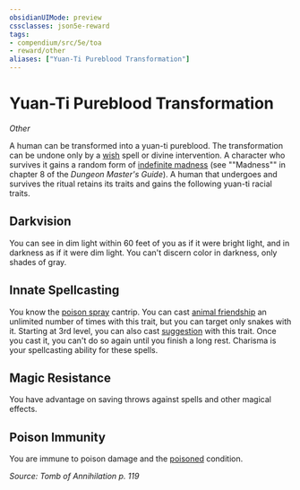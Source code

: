 ```yaml
---
obsidianUIMode: preview
cssclasses: json5e-reward
tags:
- compendium/src/5e/toa
- reward/other
aliases: ["Yuan-Ti Pureblood Transformation"]
---
```

# Yuan-Ti Pureblood Transformation
*Other*  

A human can be transformed into a yuan-ti pureblood. The transformation can be undone only by a [wish](/2-Mechanics/CLI/spells/wish.md) spell or divine intervention. A character who survives it gains a random form of [indefinite madness](/2-Mechanics/CLI/tables/indefinite-madness.md) (see ""Madness"" in chapter 8 of the *Dungeon Master's Guide*). A human that undergoes and survives the ritual retains its traits and gains the following yuan-ti racial traits.

## Darkvision

You can see in dim light within 60 feet of you as if it were bright light, and in darkness as if it were dim light. You can't discern color in darkness, only shades of gray.

## Innate Spellcasting

You know the [poison spray](/2-Mechanics/CLI/spells/poison-spray.md) cantrip. You can cast [animal friendship](/2-Mechanics/CLI/spells/animal-friendship.md) an unlimited number of times with this trait, but you can target only snakes with it. Starting at 3rd level, you can also cast [suggestion](/2-Mechanics/CLI/spells/suggestion.md) with this trait. Once you cast it, you can't do so again until you finish a long rest. Charisma is your spellcasting ability for these spells.

## Magic Resistance

You have advantage on saving throws against spells and other magical effects.

## Poison Immunity

You are immune to poison damage and the [poisoned](/2-Mechanics/CLI/rules/conditions.md#poisoned) condition.

*Source: Tomb of Annihilation p. 119*